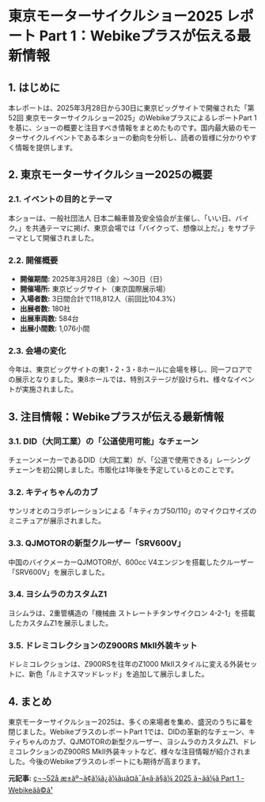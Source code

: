 # 東京モーターサイクルショー2025 レポート Part 1：Webikeプラスが伝える最新情報

## 1. はじめに

本レポートは、2025年3月28日から30日に東京ビッグサイトで開催された「第52回 東京モーターサイクルショー2025」のWebikeプラスによるレポートPart 1を基に、ショーの概要と注目すべき情報をまとめたものです。国内最大級のモーターサイクルイベントである本ショーの動向を分析し、読者の皆様に分かりやすく情報を提供します。

## 2. 東京モーターサイクルショー2025の概要

### 2.1. イベントの目的とテーマ

本ショーは、一般社団法人 日本二輪車普及安全協会が主催し、「いい日、バイク。」を共通テーマに掲げ、東京会場では「バイクって、想像以上だ。」をサブテーマとして開催されました。

### 2.2. 開催概要

* **開催期間:** 2025年3月28日（金）～30日（日）
* **開催場所:** 東京ビッグサイト（東京国際展示場）
* **入場者数:** 3日間合計で118,812人（前回比104.3%）
* **出展者数:** 180社
* **出展車両数:** 584台
* **出展小間数:** 1,076小間

### 2.3. 会場の変化

今年は、東京ビッグサイトの東1・2・3・8ホールに会場を移し、同一フロアでの展示となりました。東8ホールでは、特別ステージが設けられ、様々なイベントが実施されました。

## 3. 注目情報：Webikeプラスが伝える最新情報

### 3.1. DID（大同工業）の「公道使用可能」なチェーン

チェーンメーカーであるDID（大同工業）が、「公道で使用できる」レーシングチェーンを初公開しました。市販化は1年後を予定しているとのことです。

### 3.2. キティちゃんのカブ

サンリオとのコラボレーションによる「キティカブ50/110」のマイクロサイズのミニチュアが展示されました。

### 3.3. QJMOTORの新型クルーザー「SRV600V」

中国のバイクメーカーQJMOTORが、600cc V4エンジンを搭載したクルーザー「SRV600V」を展示しました。

### 3.4. ヨシムラのカスタムZ1

ヨシムラは、2重管構造の「機械曲 ストレートチタンサイクロン 4-2-1」を搭載したカスタムZ1を展示しました。

### 3.5. ドレミコレクションのZ900RS MkII外装キット

ドレミコレクションは、Z900RSを往年のZ1000 MkIIスタイルに変える外装セットに、新色「ルミナスマッドレッド」を追加して展示しました。

## 4. まとめ

東京モーターサイクルショー2025は、多くの来場者を集め、盛況のうちに幕を閉じました。WebikeプラスのレポートPart 1では、DIDの革新的なチェーン、キティちゃんのカブ、QJMOTORの新型クルーザー、ヨシムラのカスタムZ1、ドレミコレクションのZ900RS MkII外装キットなど、様々な注目情報が紹介されました。今後のWebikeプラスのレポートにも期待が高まります。


**元記事:** [ç¬¬52å æ±äº¬ã¢ã¼ã¿ã¼ãµã¤ã¯ã«ã·ã§ã¼ 2025 ã¬ãã¼ã Part 1 - Webikeãã©ã¹](https://news.webike.net/bikenews/454419/)
